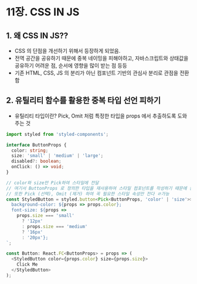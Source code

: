 # 11장. CSS IN JS

## 1. 왜 CSS IN JS??

- CSS 의 단점을 개선하기 위해서 등장하게 되었음.
- 전역 공간을 공유하기 때문에 중복 네이밍을 피해야하고, 자바스크립트와 상태값을 공유하기 어려운 점, 순서에 영향을 많이 받는 점 등등
- 기존 HTML, CSS, JS 의 분리가 아닌 컴포넌트 기반의 관심사 분리로 관점을 전환함

## 2. 유틸리티 함수를 활용한 중복 타입 선언 피하기

- 유틸리티 타입이란? Pick, Omit 처럼 특정한 타입을 props 에서 추출하도록 도와주는 것

```ts
import styled from 'styled-components';

interface ButtonProps {
  color: string;
  size: 'small' | 'medium' | 'large';
  disabled?: boolean;
  onClick: () => void;
}

// color와 size만 Pick하여 스타일에 전달
// 여기서 ButtonProps 로 정의한 타입을 재사용하여 스타일 컴포넌트를 작성하기 때문에 중복을 제거할 수 있음
// 또한 Pick (선택), Omit (제거) 하여 꼭 필요한 스타일 속성만 전다 ㄹ가능
const StyledButton = styled.button<Pick<ButtonProps, 'color' | 'size'>>`
  background-color: ${props => props.color};
  font-size: ${props =>
    props.size === 'small'
      ? '12px'
      : props.size === 'medium'
      ? '16px'
      : '20px'};
`;

const Button: React.FC<ButtonProps> = props => (
  <StyledButton color={props.color} size={props.size}>
    Click Me
  </StyledButton>
);
```
